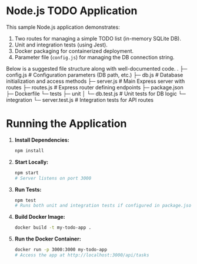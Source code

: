 # Node.js TODO Application

This sample Node.js application demonstrates:
1. Two routes for managing a simple TODO list (in-memory SQLite DB).
2. Unit and integration tests (using Jest).
3. Docker packaging for containerized deployment.
4. Parameter file (`config.js`) for managing the DB connection string.

Below is a suggested file structure along with well-documented code.
.
├─ config.js             # Configuration parameters (DB path, etc.)
├─ db.js                 # Database initialization and access methods
├─ server.js             # Main Express server with routes
├─ routes.js             # Express router defining endpoints
├─ package.json
├─ Dockerfile
└─ tests
   ├─ unit
   │  └─ db.test.js      # Unit tests for DB logic
   └─ integration
      └─ server.test.js  # Integration tests for API routes

# Running the Application

1. **Install Dependencies:**
   ```bash
   npm install
   ```

2. **Start Locally:**
   ```bash
   npm start
   # Server listens on port 3000
   ```

3. **Run Tests:**
   ```bash
   npm test
   # Runs both unit and integration tests if configured in package.json
   ```

4. **Build Docker Image:**
   ```bash
   docker build -t my-todo-app .
   ```

5. **Run the Docker Container:**
   ```bash
   docker run -p 3000:3000 my-todo-app
   # Access the app at http://localhost:3000/api/tasks
   ```
